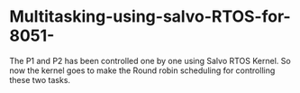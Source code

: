 # Multitasking-using-salvo-RTOS-for-8051-
The P1 and P2 has been controlled one by one using Salvo RTOS Kernel. So now the kernel goes to make the Round robin scheduling for controlling these two tasks. 
